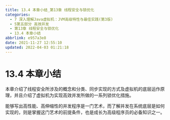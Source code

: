 ```yaml
---
title: 13.4 本章小结_第13章 线程安全与锁优化
categories: 
  - 7 深入理解Java虛拟机：JVM高级特性与最佳实践(第3版)
  - 5第五部分 高效并发
  - 第13章 线程安全与锁优化
  - 13.4 本章小结
abbrlink: e957a3e8
date: 2021-11-27 12:55:10
updated: 2022-04-03 01:21:18
---
```

# 13.4 本章小结
本章介绍了线程安全所涉及的概念和分类、同步实现的方式及虚拟机的底层运作原理，并且介绍了虚拟机为实现高效并发所做的一系列锁优化措施。

能够写出高性能、高伸缩性的并发程序是一门艺术，而了解并发在系统底层是如何实现的，则是掌握这门艺术的前提条件，也是成长为高级程序员的必备知识之一。
